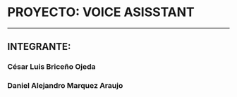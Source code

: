 # PROYECTO: VOICE ASISSTANT
***
## INTEGRANTE:
### César Luis Briceño Ojeda
### Daniel Alejandro Marquez Araujo 